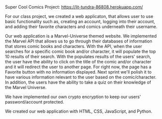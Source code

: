 Super Cool Comics Project:
https://lit-tundra-86808.herokuapp.com/

For our class project, we created a web applicaton, that allows user to use basic functionality such as, creating an account, logging into their account, and adding their favorite characters and comics underneath their username.

Our web application is a Marvel-Universe themed website. We implemented the Marvel API that allows us to go through their databases of information that stores comic books and characters. With the API, when the user searches for a specific comic book and/or character, it will populate the top 10 results of their search. With the populates results of the users' search, the user have the ability to click on the title of the comic and/or character and it will redirect the user to another page. For right now, the page has a Favorite button with no information displayed. Next sprint we'll polish it to have various information relevant to the user based on the comic/character. In addition, the users have the ability to take a quiz on their knowledge of the Marvel Universe.

We have implemented our own crypto encryption to keep our users' password/account protected.

We created our web application with HTML, CSS, JavaScript, and Python.
